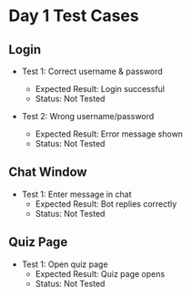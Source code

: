 # Day 1 Test Cases

## Login
- Test 1: Correct username & password
  - Expected Result: Login successful
  - Status: Not Tested

- Test 2: Wrong username/password
  - Expected Result: Error message shown
  - Status: Not Tested

## Chat Window
- Test 1: Enter message in chat
  - Expected Result: Bot replies correctly
  - Status: Not Tested

## Quiz Page
- Test 1: Open quiz page
  - Expected Result: Quiz page opens
  - Status: Not Tested
